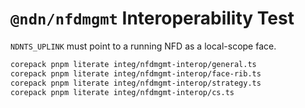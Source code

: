 # `@ndn/nfdmgmt` Interoperability Test

`NDNTS_UPLINK` must point to a running NFD as a local-scope face.

```bash
corepack pnpm literate integ/nfdmgmt-interop/general.ts
corepack pnpm literate integ/nfdmgmt-interop/face-rib.ts
corepack pnpm literate integ/nfdmgmt-interop/strategy.ts
corepack pnpm literate integ/nfdmgmt-interop/cs.ts
```

